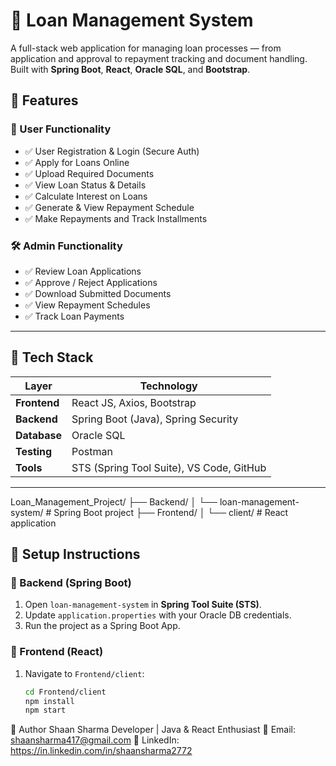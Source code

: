 # 💼 Loan Management System

A full-stack web application for managing loan processes — from application and approval to repayment tracking and document handling. Built with **Spring Boot**, **React**, **Oracle SQL**, and **Bootstrap**.

## 🚀 Features

### 👤 User Functionality
- ✅ User Registration & Login (Secure Auth)
- ✅ Apply for Loans Online
- ✅ Upload Required Documents
- ✅ View Loan Status & Details
- ✅ Calculate Interest on Loans
- ✅ Generate & View Repayment Schedule
- ✅ Make Repayments and Track Installments

### 🛠️ Admin Functionality
- ✅ Review Loan Applications
- ✅ Approve / Reject Applications
- ✅ Download Submitted Documents
- ✅ View Repayment Schedules
- ✅ Track Loan Payments

---

## 🧩 Tech Stack

| Layer        | Technology               |
|--------------|---------------------------|
| **Frontend** | React JS, Axios, Bootstrap |
| **Backend**  | Spring Boot (Java), Spring Security |
| **Database** | Oracle SQL                |
| **Testing**  | Postman                   |
| **Tools**    | STS (Spring Tool Suite), VS Code, GitHub |

---

Loan_Management_Project/
├── Backend/
│   └── loan-management-system/     # Spring Boot project
├── Frontend/
│   └── client/                     # React application




## 🔧 Setup Instructions
### 🔹 Backend (Spring Boot)
1. Open `loan-management-system` in **Spring Tool Suite (STS)**.
2. Update `application.properties` with your Oracle DB credentials.
3. Run the project as a Spring Boot App.

### 🔹 Frontend (React)
1. Navigate to `Frontend/client`:
   ```bash
   cd Frontend/client
   npm install
   npm start

📌 Author
Shaan Sharma
Developer | Java & React Enthusiast
📧 Email: shaansharma417@gmail.com
🔗 LinkedIn: https://in.linkedin.com/in/shaansharma2772

   
